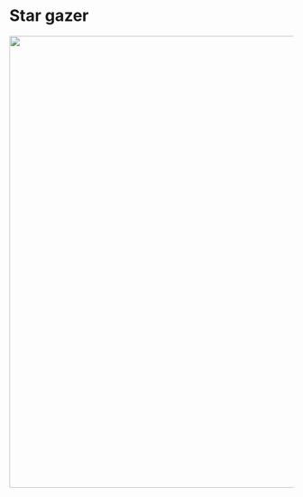 # Star gazer

<img src="https://github.com/madeinouweland/stargazer/blob/master/images/stargaze.gif" width="800">
